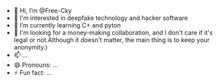 - 👋 Hi, I’m @Free-Cky
- 👀 I'm interested in deepfake technology and hacker software
- 🌱 I’m currently learning С+ and pyton 
- 💞️ I'm looking for a money-making collaboration, and I don't care if it's legal or not.Although it doesn't matter, the main thing is to keep your anonymity.)
- 📫 ...
- 😄 Pronouns: ...
- ⚡ Fun fact: ...

<!---
Free-Cky/Free-Cky is a ✨ special ✨ repository because its `README.md` (this file) appears on your GitHub profile.
You can click the Preview link to take a look at your changes.
--->
